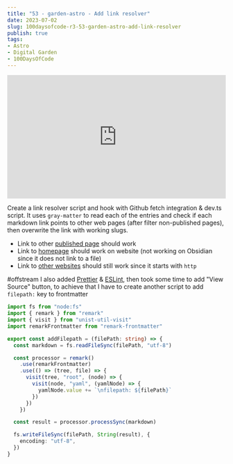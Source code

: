 ```yaml
---
title: "53 - garden-astro - Add link resolver"
date: 2023-07-02
slug: 100daysofcode-r3-53-garden-astro-add-link-resolver
publish: true
tags:
- Astro
- Digital Garden
- 100DaysOfCode
---
```


<iframe width="100%" style="aspect-ratio: 16 / 9;" src="https://www.youtube.com/embed/QNxlSBWc09U" title="YouTube video player" frameborder="0" allow="accelerometer; autoplay; clipboard-write; encrypted-media; gyroscope; picture-in-picture; web-share" allowfullscreen></iframe>

Create a link resolver script and hook with Github fetch integration & dev.ts script. It uses `gray-matter` to read each of the entries and check if each markdown link points to other web pages (after filter non-published pages), then overwrite the link with working slugs.

- Link to other [published page](1-Projects/100DaysOfCode-R3/52%20-%20garden-astro%20-%20add%20tailwind.md) should work
- Link to [homepage](/) should work on website (not working on Obsidian since it does not link to a file)
- Link to [other websites](https://narze.live) should still work since it starts with `http`

#offstream
I also added [Prettier](https://github.com/narze/garden-astro/commit/b24181ce8d33752a268e096c9f3e7801320f61de) & [ESLint](https://github.com/narze/garden-astro/commit/317817bbc197abb1e01c59e60b57f944bbf9d790), then took some time to add "View Source" button, to achieve that I have to create another script to add `filepath:` key to frontmatter

```typescript
import fs from "node:fs"
import { remark } from "remark"
import { visit } from "unist-util-visit"
import remarkFrontmatter from "remark-frontmatter"

export const addFilepath = (filePath: string) => {
  const markdown = fs.readFileSync(filePath, "utf-8")

  const processor = remark()
    .use(remarkFrontmatter)
    .use(() => (tree, file) => {
      visit(tree, "root", (node) => {
        visit(node, "yaml", (yamlNode) => {
          yamlNode.value += `\nfilepath: ${filePath}`
        })
      })
    })

  const result = processor.processSync(markdown)

  fs.writeFileSync(filePath, String(result), {
    encoding: "utf-8",
  })
}
```
